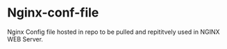 # Nginx-conf-file
Nginx Config file hosted in repo to be pulled and repititvely used in NGINX WEB Server.
